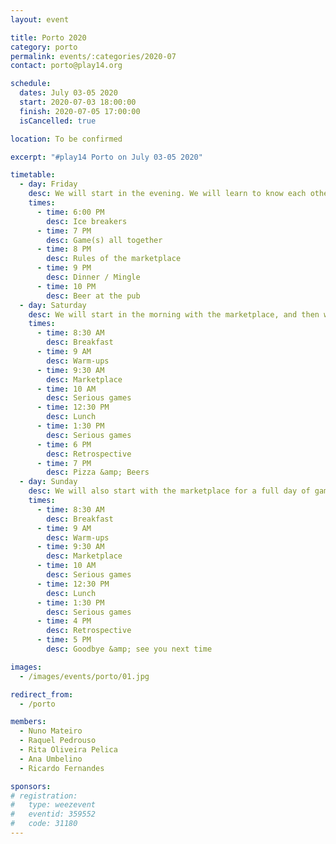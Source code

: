 ```yaml
---
layout: event

title: Porto 2020
category: porto
permalink: events/:categories/2020-07
contact: porto@play14.org

schedule:
  dates: July 03-05 2020
  start: 2020-07-03 18:00:00
  finish: 2020-07-05 17:00:00
  isCancelled: true

location: To be confirmed

excerpt: "#play14 Porto on July 03-05 2020"

timetable:
  - day: Friday
    desc: We will start in the evening. We will learn to know each other and share a nice dinner all together.
    times:
      - time: 6:00 PM
        desc: Ice breakers
      - time: 7 PM
        desc: Game(s) all together
      - time: 8 PM
        desc: Rules of the marketplace
      - time: 9 PM
        desc: Dinner / Mingle
      - time: 10 PM
        desc: Beer at the pub
  - day: Saturday
    desc: We will start in the morning with the marketplace, and then we will play games all day long.
    times:
      - time: 8:30 AM
        desc: Breakfast
      - time: 9 AM
        desc: Warm-ups
      - time: 9:30 AM
        desc: Marketplace
      - time: 10 AM
        desc: Serious games
      - time: 12:30 PM
        desc: Lunch
      - time: 1:30 PM
        desc: Serious games
      - time: 6 PM
        desc: Retrospective
      - time: 7 PM
        desc: Pizza &amp; Beers
  - day: Sunday
    desc: We will also start with the marketplace for a full day of games. Whoever needs to catch a plane can leave earlier.
    times:
      - time: 8:30 AM
        desc: Breakfast
      - time: 9 AM
        desc: Warm-ups
      - time: 9:30 AM
        desc: Marketplace
      - time: 10 AM
        desc: Serious games
      - time: 12:30 PM
        desc: Lunch
      - time: 1:30 PM
        desc: Serious games
      - time: 4 PM
        desc: Retrospective
      - time: 5 PM
        desc: Goodbye &amp; see you next time

images:
  - /images/events/porto/01.jpg

redirect_from:
  - /porto

members:
  - Nuno Mateiro
  - Raquel Pedrouso
  - Rita Oliveira Pelica
  - Ana Umbelino
  - Ricardo Fernandes

sponsors:
# registration:
#   type: weezevent
#   eventid: 359552
#   code: 31180
---
```

